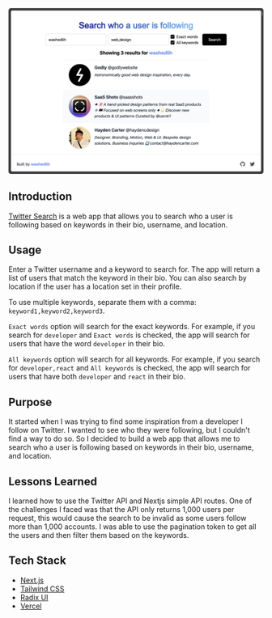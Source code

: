 ![image](/public/twittersearch.png)

## Introduction

[Twitter Search](https://twittersearch.vercel.app/) is a web app that allows you to search who a user is following based on keywords in their bio, username, and location.

## Usage

Enter a Twitter username and a keyword to search for. The app will return a list of users that match the keyword in their bio. You can also search by location if the user has a location set in their profile.

To use multiple keywords, separate them with a comma: `keyword1,keyword2,keyword3`.

`Exact words` option will search for the exact keywords. For example, if you search for `developer` and `Exact words` is checked, the app will search for users that have the word `developer` in their bio.

`All keywords` option will search for all keywords. For example, if you search for `developer,react` and `All keywords` is checked, the app will search for users that have both `developer` and `react` in their bio.

## Purpose

It started when I was trying to find some inspiration from a developer I follow on Twitter. I wanted to see who they were following, but I couldn't find a way to do so. So I decided to build a web app that allows me to search who a user is following based on keywords in their bio, username, and location.

## Lessons Learned

I learned how to use the Twitter API and Nextjs simple API routes. One of the challenges I faced was that the API only returns 1,000 users per request, this would cause the search to be invalid as some users follow more than 1,000 accounts. I was able to use the pagination token to get all the users and then filter them based on the keywords.

## Tech Stack

- [Next.js](https://nextjs.org/)
- [Tailwind CSS](https://tailwindcss.com/)
- [Radix UI](https://www.radix-ui.com/)
- [Vercel](https://vercel.com/)
